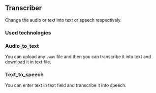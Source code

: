 ## Transcriber
Change the audio or text into text or speech respectively.

### Used technologies
 
### Audio_to_text
You can upload any `.wav` file and then you can transcribe it into text and download it in text file.

### Text_to_speech
You can enter text in text field and transcribe it into speech.


